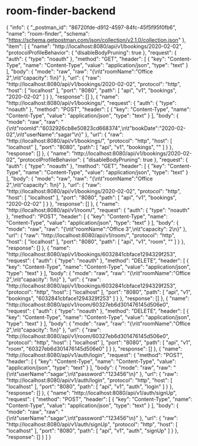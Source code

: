 # room-finder-backend

{
	"info": {
		"_postman_id": "86720fde-d912-4597-84fc-45f5f95f0fb6",
		"name": "room-finder",
		"schema": "https://schema.getpostman.com/json/collection/v2.1.0/collection.json"
	},
	"item": [
		{
			"name": "http://localhost:8080/api/v1/bookings/2020-02-02",
			"protocolProfileBehavior": {
				"disableBodyPruning": true
			},
			"request": {
				"auth": {
					"type": "noauth"
				},
				"method": "GET",
				"header": [
					{
						"key": "Content-Type",
						"name": "Content-Type",
						"value": "application/json",
						"type": "text"
					}
				],
				"body": {
					"mode": "raw",
					"raw": "{\n\t\"roomName\":\"Office 2\",\n\t\"capacity\": 1\n}"
				},
				"url": {
					"raw": "http://localhost:8080/api/v1/bookings/2020-02-02",
					"protocol": "http",
					"host": [
						"localhost"
					],
					"port": "8080",
					"path": [
						"api",
						"v1",
						"bookings",
						"2020-02-02"
					]
				}
			},
			"response": []
		},
		{
			"name": "http://localhost:8080/api/v1/bookings/",
			"request": {
				"auth": {
					"type": "noauth"
				},
				"method": "POST",
				"header": [
					{
						"key": "Content-Type",
						"name": "Content-Type",
						"value": "application/json",
						"type": "text"
					}
				],
				"body": {
					"mode": "raw",
					"raw": "{\n\t\"roomId\":\"6032926cb8e50823cd668374\",\n\t\"bookDate\":\"2020-02-02\",\n\t\"userName\":\"sagar\"\n}"
				},
				"url": {
					"raw": "http://localhost:8080/api/v1/bookings/",
					"protocol": "http",
					"host": [
						"localhost"
					],
					"port": "8080",
					"path": [
						"api",
						"v1",
						"bookings",
						""
					]
				}
			},
			"response": []
		},
		{
			"name": "http://localhost:8080/api/v1/bookings/2020-02-02",
			"protocolProfileBehavior": {
				"disableBodyPruning": true
			},
			"request": {
				"auth": {
					"type": "noauth"
				},
				"method": "GET",
				"header": [
					{
						"key": "Content-Type",
						"name": "Content-Type",
						"value": "application/json",
						"type": "text"
					}
				],
				"body": {
					"mode": "raw",
					"raw": "{\n\t\"roomName\":\"Office 2\",\n\t\"capacity\": 1\n}"
				},
				"url": {
					"raw": "http://localhost:8080/api/v1/bookings/2020-02-02",
					"protocol": "http",
					"host": [
						"localhost"
					],
					"port": "8080",
					"path": [
						"api",
						"v1",
						"bookings",
						"2020-02-02"
					]
				}
			},
			"response": []
		},
		{
			"name": "http://localhost:8080/api/v1/room/",
			"request": {
				"auth": {
					"type": "noauth"
				},
				"method": "POST",
				"header": [
					{
						"key": "Content-Type",
						"name": "Content-Type",
						"value": "application/json",
						"type": "text"
					}
				],
				"body": {
					"mode": "raw",
					"raw": "{\n\t\"roomName\":\"Office 3\",\n\t\"capacity\": 2\n}"
				},
				"url": {
					"raw": "http://localhost:8080/api/v1/room/",
					"protocol": "http",
					"host": [
						"localhost"
					],
					"port": "8080",
					"path": [
						"api",
						"v1",
						"room",
						""
					]
				}
			},
			"response": []
		},
		{
			"name": "http://localhost:8080/api/v1/bookings/6032841cbface1294329f253",
			"request": {
				"auth": {
					"type": "noauth"
				},
				"method": "DELETE",
				"header": [
					{
						"key": "Content-Type",
						"name": "Content-Type",
						"value": "application/json",
						"type": "text"
					}
				],
				"body": {
					"mode": "raw",
					"raw": "{\n\t\"roomName\":\"Office 2\",\n\t\"capacity\": 1\n}"
				},
				"url": {
					"raw": "http://localhost:8080/api/v1/bookings/6032841cbface1294329f253",
					"protocol": "http",
					"host": [
						"localhost"
					],
					"port": "8080",
					"path": [
						"api",
						"v1",
						"bookings",
						"6032841cbface1294329f253"
					]
				}
			},
			"response": []
		},
		{
			"name": "http://localhost:8080/api/v1/room/60327eb6d301476145d506e0",
			"request": {
				"auth": {
					"type": "noauth"
				},
				"method": "DELETE",
				"header": [
					{
						"key": "Content-Type",
						"name": "Content-Type",
						"value": "application/json",
						"type": "text"
					}
				],
				"body": {
					"mode": "raw",
					"raw": "{\n\t\"roomName\":\"Office 2\",\n\t\"capacity\": 1\n}"
				},
				"url": {
					"raw": "http://localhost:8080/api/v1/room/60327eb6d301476145d506e0",
					"protocol": "http",
					"host": [
						"localhost"
					],
					"port": "8080",
					"path": [
						"api",
						"v1",
						"room",
						"60327eb6d301476145d506e0"
					]
				}
			},
			"response": []
		},
		{
			"name": "http://localhost:8080/api/v1/auth/login",
			"request": {
				"method": "POST",
				"header": [
					{
						"key": "Content-Type",
						"name": "Content-Type",
						"value": "application/json",
						"type": "text"
					}
				],
				"body": {
					"mode": "raw",
					"raw": "{\n\t\"userName\":\"sagar\",\n\t\"password\":\"123456\"\n}"
				},
				"url": {
					"raw": "http://localhost:8080/api/v1/auth/login",
					"protocol": "http",
					"host": [
						"localhost"
					],
					"port": "8080",
					"path": [
						"api",
						"v1",
						"auth",
						"login"
					]
				}
			},
			"response": []
		},
		{
			"name": "http://localhost:8080/api/v1/auth/signUp",
			"request": {
				"method": "POST",
				"header": [
					{
						"key": "Content-Type",
						"name": "Content-Type",
						"value": "application/json",
						"type": "text"
					}
				],
				"body": {
					"mode": "raw",
					"raw": "{\n\t\"userName\":\"sagar\",\n\t\"password\":\"123456\"\n}"
				},
				"url": {
					"raw": "http://localhost:8080/api/v1/auth/signUp",
					"protocol": "http",
					"host": [
						"localhost"
					],
					"port": "8080",
					"path": [
						"api",
						"v1",
						"auth",
						"signUp"
					]
				}
			},
			"response": []
		}
	]
}
